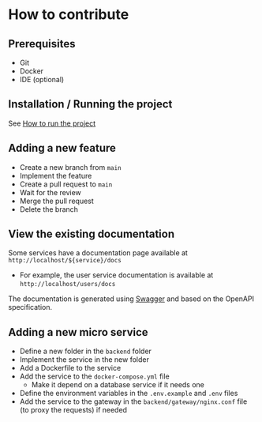 # How to contribute

## Prerequisites

- Git
- Docker
- IDE (optional)

## Installation / Running the project

See [How to run the project](./HowToRun.md)

## Adding a new feature

- Create a new branch from `main`
- Implement the feature
- Create a pull request to `main`
- Wait for the review
- Merge the pull request
- Delete the branch

## View the existing documentation

Some services have a documentation page available at `http://localhost/${service}/docs`
- For example, the user service documentation is available at `http://localhost/users/docs`

The documentation is generated using [Swagger](https://swagger.io/) and based on the OpenAPI specification.

## Adding a new micro service

- Define a new folder in the `backend` folder
- Implement the service in the new folder
- Add a Dockerfile to the service
- Add the service to the `docker-compose.yml` file
  - Make it depend on a database service if it needs one
- Define the environment variables in the `.env.example` and `.env` files
- Add the service to the gateway in the `backend/gateway/nginx.conf` file (to proxy the requests) if needed

